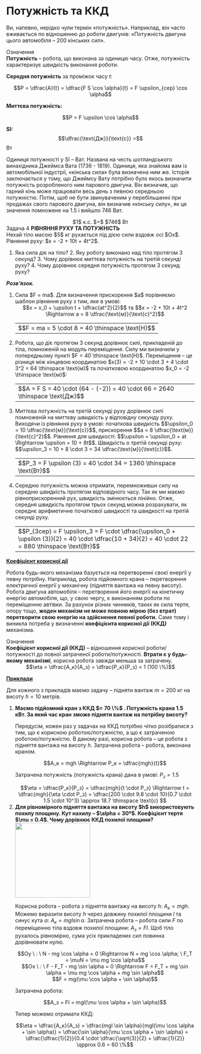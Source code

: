 # Потужнiсть та ККД

Ви, напевно, нерiдко чули термiн «потужнiсть». Наприклад, вiн часто вживається по вiдношенню до роботи двигунiв: «Потужнiсть двигуна цього автомобiля – 200 кiнських сил».

<div class="eoz-wrap">
<span class="eoz">Означення</span>
<div class="eoz-text">
<span class="p1"><b>Потужнiсть</b></span> – робота, що виконана за одиницю часу. Отже, потужнiсть характеризує швидкiсть виконання роботи.

<span class="p1"><b>Середня потужнiсть</b></span> за промiжок часу $t$:

<div align="center">$$P = \dfrac{A}{t} = \dfrac{F S \cos \alpha}{t} = F \upsilon_{сер} \cos \alpha$$</div>

<span class="p1"><b>Миттєва потужнiсть:</b></span>

<div align="center">$$P = F \upsilon \cos \alpha$$</div>

<span class="p1"><b>SI:</b></span> $$\dfrac{\text{Дж}}{\text{с}} =$$ Вт
</div>
</div>

Одиниця потужностi у SI – Ват. Названа на честь шотландського винахiдника Джеймса Вата (1736 - 1819). Одиниця, яка знайома вам iз автомобiльної iндустрiї, «кiнська сила» була визначена ним же. Iсторiя заключається у тому, що Джеймсу Вату потрiбно було якось визначити потужнiсть розробленого ним парового двигуна. Вiн визначив, що гарний кiнь може працювати весь день з певною середньою потужнiстю. Потiм, щоб не бути звинуваченим у перебiльшеннi при продажах свого парового двигуна, вiн визначив «кiнську силу», як це значення помножене на 1.5 i вийшло 746 Ват.

<div align="center">$1$ к.с. $=$ $746$ Вт</div>

<div class="task-wrap">
<span class="task">Задача 4</span> <b>РIВНЯННЯ РУХУ ТА ПОТУЖНIСТЬ</b>
<div class="task-text">
Нехай тiло масою $5$ кг рухається пiд дiєю сили вздовж осi $Ox$. Рiвняння руху: $x = -2 + 10t + 4t^2$.

1. Яка сила дiє на тiло? 2. Яку роботу виконано над тiло протягом 3 секунд? 3. Чому дорiвнює миттєва потужнiсть на третiй секундi руху? 4. Чому дорiвнює середня потужнiсть протягом 3 секунд руху?

<b><i>Розв’язок.</i></b>

<ol>
<li>
Сила $F = ma$. Для визначення прискорення $a$ порiвняємо шаблон рiвняння руху з тим, яке в умовi:

<div align="center">$$x = x_0 + \upsilon t + \dfrac{at^2}{2}$$ та $$x = -2 + 10t + 4t^2 \Rightarrow a = 8 \dfrac{\text{м}}{\text{с}^2}$$</div>

<div class="centered-table-wrapper">
<table class="centered-table">
<tr class="eq">
<td class="eq">
<p1>$$F = ma = 5 \cdot 8 = 40 \thinspace \text{Н}$$</p1>
</td>
</tr>
</table></div>
</li>
<li>Робота, що дiє протягом 3 секунд дорiвнює силi, прикладенiй до тiла, помноженiй на модуль перемiщення. Силу ми визначили у попередньому пунктi $F = 40 \thinspace \text{Н}$. Перемiщення – це рiзниця мiж кiнцевою координатою $x(3) = -2 + 10 \cdot 3 + 4 \cdot 3^2 = 64 \thinspace \text{м}$ та початковою координатою $x_0 = -2 \thinspace \text{м}$:

<div class="centered-table-wrapper">
<table class="centered-table">
<tr class="eq">
<td class="eq">
<p1>$$A = F S = 40 \cdot (64 - (-2)) = 40 \cdot 66 = 2640 \thinspace \text{Дж}$$</p1>
</td>
</tr>
</table></div>
</li>
<li>
Миттєва потужнiсть на третiй секундi руху дорiвнює силi помноженiй на миттєву швидкiсть у вiдповiдну секунду руху. Виходячи iз рiвняння руху в умовi: початкова швидкiсть $$\upsilon_0 = 10 \dfrac{\text{м}}{\text{с}}$$, прискорення $$a = 8 \dfrac{\text{м}}{\text{с}^2}$$. Рiвняння для швидкостi: $$\upsilon = \upsilon_0 + at \Rightarrow \upsilon = 10 + 8t$$. Швидкiсть о третiй секундi руху: $$\upsilon_3 = 10 + 8 \cdot 3 = 34 \dfrac{\text{м}}{\text{с}}$$.

<div class="centered-table-wrapper">
<table class="centered-table">
<tr class="eq">
<td class="eq">
<p1>$$P_3 = F \upsilon (3) = 40 \cdot 34 = 1360 \thinspace \text{Вт}$$</p1>
</td>
</tr>
</table></div>
</li>
<li>
Середню потужнiсть можна отримати, перемноживши силу на середню швидкiсть протягом вiдповiдного часу. Так як ми маємо рiвноприскоренний рух, швидкiсть змiнюється лiнiйно. Отже, середня швидкiсть протягом трьох секунд можна розрахувати, як середнє арифметичне початкової швидкостi та швидкостi на третiй секундi руху.

<div class="centered-table-wrapper">
<table class="centered-table">
<tr class="eq">
<td class="eq">
<p1>$$P_{3сер} = F \upsilon_3 = F \cdot \dfrac{\upsilon_0 + \upsilon (3)}{2} = 40 \cdot \dfrac{10 + 34}{2} = 40 \cdot 22 = 880 \thinspace \text{Вт}$$</p1>
</td>
</tr>
</table></div>
</li>
</ol>
</div>
</div>

<p class="p3"><span class="p1"><b><u>Коефiцiєнт корисної дiї</u></b></span></p>

Робота будь-якого механiзма базується на перетвореннi своєї енергiї у певну потрiбну. Наприклад, робота пiдйомного крана – перетворення електричної енергiї у механiчну (пiдняття вантажа на певну висоту). Робота двигуна автомобiля – перетворення його енергiї на кiнетичну енергiю автомобiля, що, у свою чергу, є виконанням роботи по перемiщенню автiвки. За рахунок рiзних чинникiв, таких як сила тертя, опору тощо, <b>жоден механiзм не може повною мiрою (без втрат) перетворити свою енергiю на здiйснення певної роботи.</b> Саме тому i виникла потреба у визначеннi <span class="p1"><b>коефiцiєнта корисної дiї (ККД)</b></span> механiзма.

<div class="eoz-wrap">
<span class="eoz">Означення</span>
<div class="eoz-text">
<span class="p1"><b>Коефiцiєнт корисної дiї (ККД)</span></b> – вiдношення корисної роботи/потужностi до повної затраченої роботи/потужностi. <b>Втрати є у будь-якому механiзмi</b>, корисна робота завжди меньша за затрачену.

<div align="center">$$\eta = \dfrac{A_к}{A_з} = \dfrac{P_к}{P_з} < 1 (100 \%)$$</div>
</div>
</div>

<p class="p3"><span class="p1"><b><u>Приклади</u></b></span></p>

Для кожного з прикладiв маємо задачу – пiдняти вантаж $m = 200$ кг на висоту $h = 10$ метрів.

<ol>
<b><li>
Маємо пiдйомний кран з ККД $= 70 \%$ . Потужнiсть крана 1.5 кВт. За який час кран зможе пiдняти вантаж на потрiбну висоту?</b>

Передусiм, кожен раз у задачах на ККД потрiбно чiтко розiбратися з тим, що є корисною роботою/потужнiстю, а що є затраченою роботою/потужнiстю. В даному разi, корисна робота – це робота з пiдняття вантажа на висоту $h$. Затрачена робота – робота, виконана краном.

<div align="center">$$A_к = mgh \Rightarrow P_к  = \dfrac{mgh}{t}$$</div>

Затрачена потужнiсть (потужнiсть крана) дана в умовi: $P_з = 1.5$

<div align="center">$$\eta = \dfrac{P_к}{P_з} = \dfrac{mgh}{t \cdot P_з} \Rightarrow t = \dfrac{mgh}{\eta \cdot P_з} = \dfrac{200 \cdot 9.8 \cdot 10}{0.7 \cdot 1.5 \cdot 10^3} \approx 18.7 \thinspace \text{c} $$</div>
</li>
<b><li>
Для рiвномiрного пiдняття вантажа на висоту $h$ використовують похилу площину. Кут нахилу – $\alpha = 30º$. Коефiцiєнт тертя $\mu = 0.4$. Чому дорiвнює ККД похилої площини?</b>

<div class="space"><img class="image" width="200"  src="https://rawgit.com/chudaol/ed-era-book-physics/master/images/chapter_7/19.png"></div>

Корисна робота – робота з пiдняття вантажу на висоту $h: \ A_к = mgh$. Можемо виразити висоту $h$ через довжину похилої площини $l$ та синус кута $\alpha: \ A_к = mgl \sin \alpha$. Затрачена робота – робота сили $F$ по перемiщенню тiла вздовж
похилої площини: $A_з = Fl$. Щоб тiло рухалось рiвномiрно, сума усiх прикладених сил повинна дорiвнювати нулю.

<div align="center">$$Oy \ : \ N - mg \cos \alpha = 0 \Rightarrow N = mg \cos \alpha; \ F_Т = \muN = \mu mg \cos \alpha$$</div>

<div align="center">$$Ox \ : \ F - F_Т - mg \sin \alpha = 0 \Rightarrow F = F_Т + mg \sin \alpha = \mu mg \cos \alpha + mg \sin \alpha$$</div>

<div align="center">$$F =  mg(\mu \cos \alpha + \sin \alpha)$$</div>

Затрачена робота:

<div align="center">$$A_з = Fl = mgl(\mu \cos \alpha + \sin \alpha)$$</div>

Тепер можемо отримати ККД:

<div align="center">$$\eta = \dfrac{A_к}{A_з} = \dfrac{mgl \sin \alpha}{mgl(\mu \cos \alpha + \sin \alpha)} = \dfrac{\sin \alpha}{\mu \cos \alpha + \sin \alpha} = \dfrac{\dfrac{1}{2}}{0.4 \cdot \dfrac{\sqrt{3}}{2} + \dfrac{1}{2}} \qpprox 0.6 = 60 \%$$</div>
</li>
</ol>